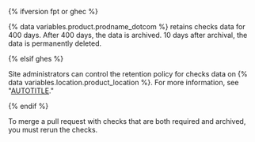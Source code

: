 {% ifversion fpt or ghec %}

{% data variables.product.prodname_dotcom %} retains checks data for 400 days. After 400 days, the data is archived. 10 days after archival, the data is permanently deleted.

{% elsif ghes %}

Site administrators can control the retention policy for checks data on {% data variables.location.product_location %}. For more information, see "[AUTOTITLE](/admin/configuration/configuring-your-enterprise/configuring-applications#enabling-retention-policy-for-checks)."

{% endif %}

To merge a pull request with checks that are both required and archived, you must rerun the checks.
